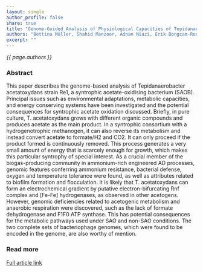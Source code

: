 ```yaml
---
layout: single
author_profile: false
share: true
title: "Genome-Guided Analysis of Physiological Capacities of Tepidanaerobacter acetatoxydans Provides Insights into Environmental Adaptations and Syntrophic Acetate Oxidation"
authors: "Bettina Müller, Shahid Manzoor, Adnan Niazi, Erik Bongcam-Rudloff, Anna Schnürer"
excerpt: ""
---
```


*{{ page.authors }}*

### Abstract

This paper describes the genome-based analysis of Tepidanaerobacter
acetatoxydans strain Re1, a syntrophic acetate-oxidising bacterium (SAOB).
Principal issues such as environmental adaptations, metabolic capacities, and
energy conserving systems have been investigated and the potential consequences
for syntrophic acetate oxidation discussed. Briefly, in pure culture,
T. acetatoxydans grows with different organic compounds and produces acetate as
the main product. In a syntrophic consortium with a hydrogenotrophic methanogen,
it can also reverse its metabolism and instead convert acetate to formate/H2
and CO2. It can only proceed if the product formed is continuously removed.
This process generates a very small amount of energy that is scarcely enough
for growth, which makes this particular syntrophy of special interest. As a
crucial member of the biogas-producing community in ammonium-rich engineered AD
processes, genomic features conferring ammonium resistance, bacterial defense,
oxygen and temperature tolerance were found, as well as attributes related to
biofilm formation and flocculation. It is likely that T. acetatoxydans can form
an electrochemical gradient by putative electron-bifurcating Rnf complex and
[Fe-Fe] hydrogenases, as observed in other acetogens. However, genomic
deficiencies related to acetogenic metabolism and anaerobic respiration were
discovered, such as the lack of formate dehydrogenase and F1F0 ATP synthase.
This has potential consequences for the metabolic pathways used under SAO and
non-SAO conditions. The two complete sets of bacteriophage genomes, which were
found to be encoded in the genome, are also worthy of mention.

### Read more

[Full article link](http://journals.plos.org/plosone/article?id=10.1371/journal.pone.0121237)
